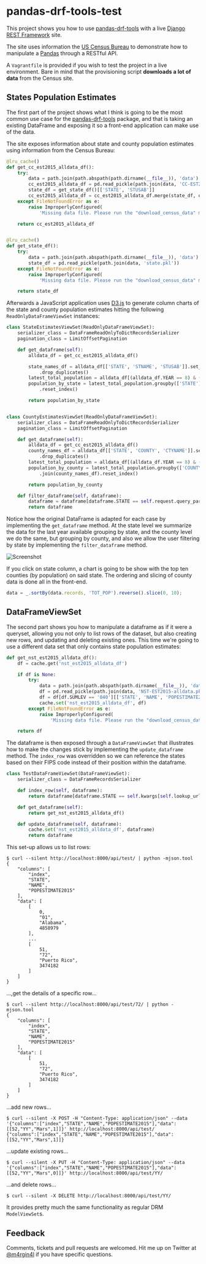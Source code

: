 # pandas-drf-tools-test

This project shows you how to use [pandas-drf-tools](https://github.com/abarto/pandas-drf-tools) with a live [Django REST Framework](http://www.django-rest-framework.org/) site.

The site uses information the [US Census Bureau](http://www.census.gov/) to demonstrate how to manipulate a [Pandas](http://pandas.pydata.org/) through a RESTful API.

A `Vagrantfile` is provided if you wish to test the project in a live environment. Bare in mind that the provisioning script **downloads a lot of data** from the Census site.

## States Population Estimates

The first part of the project shows what I think is going to be the most common use case for the [pandas-drf-tools](https://github.com/abarto/pandas-drf-tools) package, and that is taking an existing DataFrame and exposing it so a front-end application can make use of the data.

The site exposes information about state and county population estimates using information from the Census Bureau:

```python
@lru_cache()
def get_cc_est2015_alldata_df():
    try:
        data = path.join(path.abspath(path.dirname(__file__)), 'data')
        cc_est2015_alldata_df = pd.read_pickle(path.join(data, 'CC-EST2015-ALLDATA.pkl'))
        state_df = get_state_df()[['STATE', 'STUSAB']]
        cc_est2015_alldata_df = cc_est2015_alldata_df.merge(state_df, on=('STATE',))
    except FileNotFoundError as e:
        raise ImproperlyConfigured(
            'Missing data file. Please run the "download_census_data" management command.') from e

    return cc_est2015_alldata_df


@lru_cache()
def get_state_df():
    try:
        data = path.join(path.abspath(path.dirname(__file__)), 'data')
        state_df = pd.read_pickle(path.join(data, 'state.pkl'))
    except FileNotFoundError as e:
        raise ImproperlyConfigured(
            'Missing data file. Please run the "download_census_data" management command.') from e

    return state_df
```

Afterwards a JavaScript application uses [D3.js](https://d3js.org/) to generate column charts of the state and county population estimates hitting the following `ReadOnlyDataFrameViewSet` instances:

```python
class StateEstimatesViewSet(ReadOnlyDataFrameViewSet):
    serializer_class = DataFrameReadOnlyToDictRecordsSerializer
    pagination_class = LimitOffsetPagination

    def get_dataframe(self):
        alldata_df = get_cc_est2015_alldata_df()

        state_names_df = alldata_df[['STATE', 'STNAME', 'STUSAB']].set_index('STATE')\
            .drop_duplicates()
        latest_total_population = alldata_df[(alldata_df.YEAR == 8) & (alldata_df.AGEGRP == 0)]
        population_by_state = latest_total_population.groupby(['STATE']).sum().join(state_names_df)\
            .reset_index()

        return population_by_state


class CountyEstimatesViewSet(ReadOnlyDataFrameViewSet):
    serializer_class = DataFrameReadOnlyToDictRecordsSerializer
    pagination_class = LimitOffsetPagination

    def get_dataframe(self):
        alldata_df = get_cc_est2015_alldata_df()
        county_names_df = alldata_df[['STATE', 'COUNTY', 'CTYNAME']].set_index('COUNTY')\
            .drop_duplicates()
        latest_total_population = alldata_df[(alldata_df.YEAR == 8) & (alldata_df.AGEGRP == 0)]
        population_by_county = latest_total_population.groupby(['COUNTY']).sum()\
            .join(county_names_df).reset_index()

        return population_by_county

    def filter_dataframe(self, dataframe):
        dataframe = dataframe[dataframe.STATE == self.request.query_params['state']]
        return dataframe
```

Notice how the original DataFrame is adapted for each case by implementing the `get_dataframe` method. At the state level we summarize the data for the last year available grouping by state, and the county level we do the same, but grouping by county, and also we allow the user filtering by state by implementing the `filter_dataframe` method.

![Screenshot](screenshot.jpg "Screenshot")

If you click on state column, a chart is going to be show with the top ten counties (by population) on said state. The ordering and slicing of county data is done all in the front-end.

```javascript
data = _.sortBy(data.records, 'TOT_POP').reverse().slice(0, 10);
```

## DataFrameViewSet

The second part shows you how to manipulate a dataframe as if it were a queryset, allowing you not only to list rows of the dataset, but also creating new rows, and updating and deleting existing ones. This time we're going to use a different data set that only contains state population estimates:

```python
def get_nst_est2015_alldata_df():
    df = cache.get('nst_est2015_alldata_df')

    if df is None:
        try:
            data = path.join(path.abspath(path.dirname(__file__)), 'data')
            df = pd.read_pickle(path.join(data, 'NST-EST2015-alldata.pkl'))
            df = df[df.SUMLEV == '040'][['STATE', 'NAME', 'POPESTIMATE2015']].reset_index(drop=True)
            cache.set('nst_est2015_alldata_df', df)
        except FileNotFoundError as e:
            raise ImproperlyConfigured(
                'Missing data file. Please run the "download_census_data" management command.') from e

    return df
```

The dataframe is then exposed through a `DataFrameViewSet` that illustrates how to make the changes stick by implementing the `update_dataframe` method. The `index_row` was overridden so we can reference the states based on their FIPS code instead of their position within the dataframe.

```python
class TestDataFrameViewSet(DataFrameViewSet):
    serializer_class = DataFrameRecordsSerializer

    def index_row(self, dataframe):
        return dataframe[dataframe.STATE == self.kwargs[self.lookup_url_kwarg]]

    def get_dataframe(self):
        return get_nst_est2015_alldata_df()

    def update_dataframe(self, dataframe):
        cache.set('nst_est2015_alldata_df', dataframe)
        return dataframe
```

This set-up allows us to list rows:

```
$ curl --silent http://localhost:8000/api/test/ | python -mjson.tool
{
    "columns": [
        "index",
        "STATE",
        "NAME",
        "POPESTIMATE2015"
    ],
    "data": [
        [
            0,
            "01",
            "Alabama",
            4858979
        ],
        ...
        [
            51,
            "72",
            "Puerto Rico",
            3474182
        ]
    ]
}
```

...,get the details of a specific row...


```
$ curl --silent http://localhost:8000/api/test/72/ | python -mjson.tool
{
    "columns": [
        "index",
        "STATE",
        "NAME",
        "POPESTIMATE2015"
    ],
    "data": [
        [
            51,
            "72",
            "Puerto Rico",
            3474182
        ]
    ]
}
```

...add new rows...

```
$ curl --silent -X POST -H "Content-Type: application/json" --data '{"columns":["index","STATE","NAME","POPESTIMATE2015"],"data":[[52,"YY","Mars",1]]}' http://localhost:8000/api/test/
{"columns":["index","STATE","NAME","POPESTIMATE2015"],"data":[[52,"YY","Mars",1]]}
```

...update existing rows...

```
$ curl --silent -X PUT -H "Content-Type: application/json" --data '{"columns":["index","STATE","NAME","POPESTIMATE2015"],"data":[[52,"YY","Mars",0]]}' http://localhost:8000/api/test/YY/
```

...and delete rows...

```
$ curl --silent -X DELETE http://localhost:8000/api/test/YY/
```

It provides pretty much the same functionality as regular DRM `ModelViewSet`s.

## Feedback

Comments, tickets and pull requests are welcomed. Hit
me up on Twitter at [@m4rgin4l](<https://twitter.com/m4rgin4l>) if you
have specific questions.
